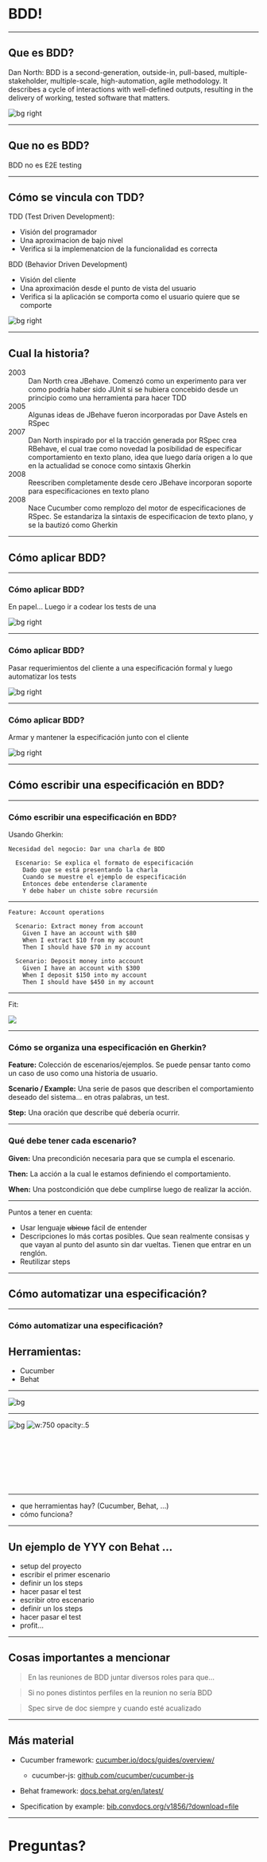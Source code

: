 <!--
theme: gaia
footer: /* Behavior Driven Development */
paginate: true
-->

<!--
_class: lead
_paginate: false
-->

# BDD!

---

## Que es BDD?
Dan North: 
BDD is a second-generation, outside-in, pull-based, multiple-stakeholder, multiple-scale, high-automation, agile methodology. It describes a cycle of interactions with well-defined outputs, resulting in the delivery of working, tested software that matters. 

![bg right](https://1.bp.blogspot.com/_7rvcxWUYlQs/S4ETz6bab4I/AAAAAAAAAB4/NhLGDbqpyU4/s1600/BDD-Mindmap.png)

---

## Que no es BDD?

BDD no es E2E testing

---

## Cómo se vincula con TDD?

TDD (Test Driven Development): 
  * Visión del programador
  * Una aproximacion de bajo nivel
  * Verifica si la implemenatcion de la funcionalidad es correcta

BDD (Behavior Driven Development)
  * Visión del cliente 
  * Una aproximación desde el punto de vista del usuario 
  * Verifica si la aplicación se comporta como el usuario quiere que se comporte

![bg right](https://netmind.net/es/wp-content/uploads/2021/03/3-1.png)


---

## Cual la historia?

<dl>
<dt>2003</dt>
<dd> Dan North crea JBehave. Comenzó como un experimento para ver como podría haber sido JUnit si se hubiera concebido desde un principio como una herramienta para hacer TDD
 </dd>

<dt>2005</dt>
<dd> Algunas ideas de JBehave fueron incorporadas por Dave Astels en RSpec</dd>

<dt>2007</dt>
<dd> Dan North inspirado por el la tracción generada por RSpec crea RBehave, el cual trae como novedad la posibilidad de especificar comportamiento en texto plano, idea que luego daría origen a lo que en la actualidad se conoce como sintaxis Gherkin</dd>

<dt>2008</dt>
<dd> Reescriben completamente desde cero JBehave incorporan soporte para especificaciones en texto plano </dd>

<dt>2008</dt>
<dd> Nace Cucumber como remplozo del motor de especificaciones de RSpec. Se estandariza la sintaxis de especificacion de texto plano, y se la bautizó como Gherkin  </dd>

--- 

<!-- _class: lead -->

## Cómo aplicar BDD?

---

### Cómo aplicar BDD?

En papel...
Luego ir a codear los tests de una

![bg right](https://learnenglishteens.britishcouncil.org/sites/teens/files/rs261_157781379-low.jpg )

---
 
### Cómo aplicar BDD?

Pasar requerimientos del cliente a una especificación formal y luego automatizar los tests

![bg right](https://u-tor.com/wp-content/uploads/2020/09/test-automation-framework-2048x1260-1.jpeg)

---

### Cómo aplicar BDD?
 
Armar y mantener la especificación junto con el cliente

![bg right](https://i.pinimg.com/736x/b6/e3/0b/b6e30b7da167dd162f3d253bcada76ef.jpg)

---
 
<!-- _class: lead -->

## Cómo escribir una especificación en BDD?

---


### Cómo escribir una especificación en BDD?

Usando Gherkin:

```gherkin
Necesidad del negocio: Dar una charla de BDD

  Escenario: Se explica el formato de especificación
    Dado que se está presentando la charla
    Cuando se muestre el ejemplo de especificación
    Entonces debe entenderse claramente
    Y debe haber un chiste sobre recursión

```

---

<!-- _class: lead -->

```gherkin
Feature: Account operations

  Scenario: Extract money from account
    Given I have an account with $80
    When I extract $10 from my account
    Then I should have $70 in my account

  Scenario: Deposit money into account
    Given I have an account with $300
    When I deposit $150 into my account
    Then I should have $450 in my account

```

---

<!-- _class: lead -->

Fit:

![](http://fit.c2.com/files/WelcomeVisitors/example.gif)

---

### Cómo se organiza una especificación en Gherkin?

**Feature:**
Colección de escenarios/ejemplos. Se puede pensar tanto como un caso de uso como una historia de usuario.

**Scenario / Example:**
Una serie de pasos que describen el comportamiento deseado del sistema... en otras palabras, un test.

**Step:**
Una oración que describe qué debería ocurrir.

---

### Qué debe tener cada escenario?

**Given:**
Una precondición necesaria para que se cumpla el escenario.

**Then:**
La acción a la cual le estamos definiendo el comportamiento.

**When:**
Una postcondición que debe cumplirse luego de realizar la acción.

---
 
Puntos a tener en cuenta: 
- Usar lenguaje ~~ubicuo~~ fácil de entender
- Descripciones lo más cortas posibles. Que sean realmente consisas y que vayan al punto del asunto sin dar vueltas. Tienen que entrar en un renglón.
- Reutilizar steps

---

<!-- _class: lead -->

## Cómo automatizar una especificación?

---

### Cómo automatizar una especificación?
 
## Herramientas:

- Cucumber
- Behat

---

<!-- _class: lead
_header: "Cómo automatizar una especificación?" -->

![bg](https://media-exp1.licdn.com/dms/image/C5612AQG85ZZKxjFiGQ/article-inline_image-shrink_1500_2232/0/1598878657949?e=1659571200&v=beta&t=yXqt29NKWxkdj6mEwKSdqEs1x9ITsL58uIrhXuu2QLU)

---

<!-- _class: lead
_header: "Cómo automatizar una especificación?" -->


![bg](https://media-exp1.licdn.com/dms/image/C5612AQG85ZZKxjFiGQ/article-inline_image-shrink_1500_2232/0/1598878657949?e=1659571200&v=beta&t=yXqt29NKWxkdj6mEwKSdqEs1x9ITsL58uIrhXuu2QLU)
![w:750 opacity:.5](https://www.nicepng.com/png/full/14-145192_red-circle-with-line-png-clipart-library-library.png)

<br/>
<br/>
<br/>
<br/>
<br/>
<br/>

---

- que herramientas hay?  (Cucumber, Behat, ...)
- cómo funciona?

---

## Un ejemplo de YYY con Behat ...
 
- setup del proyecto
- escribir el primer escenario
- definir un los steps
- hacer pasar el test
- escribir otro escenario
- definir un los steps
- hacer pasar el test
- profit...

---

## Cosas importantes a mencionar

> En las reuniones de BDD juntar diversos roles para que...

> Si no pones distintos perfiles en la reunion no sería BDD

> Spec sirve de doc siempre y cuando esté acualizado

---

## Más material

- Cucumber framework: [cucumber.io/docs/guides/overview/](https://cucumber.io/docs/guides/overview/)
  - cucumber-js: [github.com/cucumber/cucumber-js](https://github.com/cucumber/cucumber-js)
- Behat framework: [docs.behat.org/en/latest/](https://docs.behat.org/en/latest/)

- Specification by example: [bib.convdocs.org/v1856/?download=file](https://bib.convdocs.org/v1856/?download=file)


---

<!-- _class: lead -->

# Preguntas?
